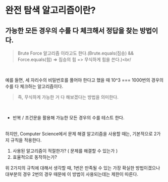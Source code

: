 # 완전 탐색 알고리즘이란?
## 가능한 모든 경우의 수를 다 체크해서 정답을 찾는 방법이다.

> Brute Force 알고리즘 이라고도 한다.(Brute.equals(짐승) && Force.equals(힘) => 짐승의 힘 => 무식하게 힘을 쓴다.)<br/
<br/>

예를 들면, 세 자리수의 비밀번호를 풀어야 한다고 했을 때 10^3 === 1000번의 경우의 수를 다 체크하는 알고리즘이다. <br/> 
> 즉, 무식하게 가능한 거 다 해보겠다는 방법을 의미한다. <br/>
<br/>

* 반복 / 조건문을 활용해 가능한 모든 경우의 수를 테스트 한다. <br/><br/>

하지만, Computer Science에서 문제 해결 알고리즘을 사용할 때는, 기본적으로 2가지 규칙을 적용한다. <br/>

1. 사용된 알고리즘이 적절한가? ( 문제를 해결할 수 있는가 ) <br/>
2. 효율적으로 동작하는가? <br/>

위 2가지의 규칙에 대해서 생각할 때, 1번은 만족될 수 있는 가장 확실한 방법이겠으나 대부분의 경우 2번의 경우 때문에 이 방법이 사용되는데는 제한이 따른다. <br/>
